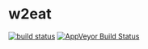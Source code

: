 # w2eat

[![build status](http://img.shields.io/travis/Balou9/w2eat.svg?style=flat)](http://travis-ci.org/Balou9/w2eat) [![AppVeyor Build Status](https://ci.appveyor.com/api/projects/status/github/Balou9/w2eat?branch=master&svg=true)](https://ci.appveyor.com/project/Balou9/w2eat)
